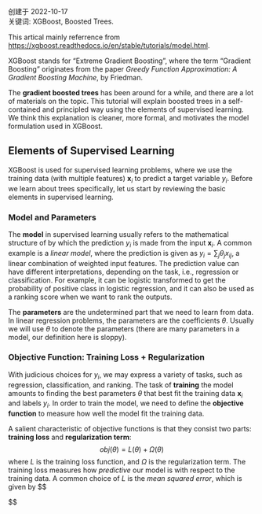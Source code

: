 创建于 2022-10-17<br>
关键词: XGBoost, Boosted Trees.

This artical mainly referrence from https://xgboost.readthedocs.io/en/stable/tutorials/model.html.

XGBoost stands for “Extreme Gradient Boosting”, where the term “Gradient Boosting” originates from the paper *Greedy Function Approximation: A Gradient Boosting Machine*, by Friedman.

The **gradient boosted trees** has been around for a while, and there are a lot of materials on the topic. This tutorial will explain boosted trees in a self-contained and principled way using the elements of supervised learning. We think this explanation is cleaner, more formal, and motivates the model formulation used in XGBoost.

## Elements of Supervised Learning

XGBoost is used for supervised learning problems, where we use the training data (with multiple features) $\boldsymbol x_i$ to predict a target variable $y_i$. Before we learn about trees specifically, let us start by reviewing the basic elements in supervised learning.

### Model and Parameters

The **model** in supervised learning usually refers to the mathematical structure of by which the prediction $y_i$ is made from the input $\boldsymbol x_i$. A common example is a *linear model*, where the prediction is given as $y_i = \sum_j\theta_jx_{ij}$, a linear combination of weighted input features. The prediction value can have different interpretations, depending on the task, i.e., regression or classification. For example, it can be logistic transformed to get the probability of positive class in logistic regression, and it can also be used as a ranking score when we want to rank the outputs.

The **parameters** are the undetermined part that we need to learn from data. In linear regression problems, the parameters are the coefficients $\theta$. Usually we will use $\theta$ to denote the parameters (there are many parameters in a model, our definition here is sloppy).

### Objective Function: Training Loss + Regularization

With judicious choices for $y_i$, we may express a variety of tasks, such as regression, classification, and ranking. The task of **training** the model amounts to finding the best parameters $\theta$ that best fit the training data $\boldsymbol x_i$ and labels $y_i$. In order to train the model, we need to define the **objective function** to measure how well the model fit the training data.

A salient characteristic of objective functions is that they consist two parts: **training loss** and **regularization term**:
$$
obj\left(\theta\right) = L\left(\theta\right) + \Omega\left(\theta\right)
$$
where $L$ is the training loss function, and $\Omega$ is the regularization term. The training loss measures how *predictive* our model is with respect to the training data. A common choice of $L$ is the *mean squared error*, which is given by
$$

$$
